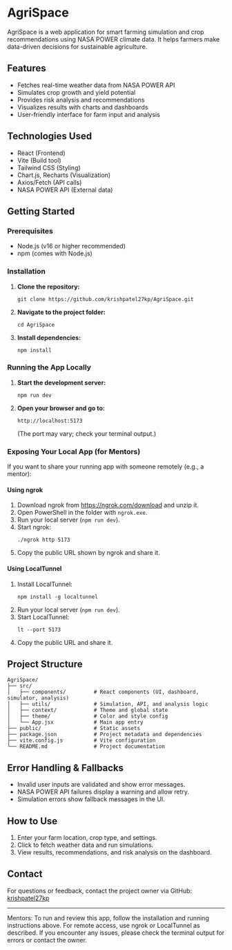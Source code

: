 # AgriSpace

AgriSpace is a web application for smart farming simulation and crop recommendations using NASA POWER climate data. It helps farmers make data-driven decisions for sustainable agriculture.

## Features
- Fetches real-time weather data from NASA POWER API
- Simulates crop growth and yield potential
- Provides risk analysis and recommendations
- Visualizes results with charts and dashboards
- User-friendly interface for farm input and analysis

## Technologies Used
- React (Frontend)
- Vite (Build tool)
- Tailwind CSS (Styling)
- Chart.js, Recharts (Visualization)
- Axios/Fetch (API calls)
- NASA POWER API (External data)

## Getting Started

### Prerequisites
- Node.js (v16 or higher recommended)
- npm (comes with Node.js)

### Installation
1. **Clone the repository:**
   ```
   git clone https://github.com/krishpatel27kp/AgriSpace.git
   ```
2. **Navigate to the project folder:**
   ```
   cd AgriSpace
   ```
3. **Install dependencies:**
   ```
   npm install
   ```

### Running the App Locally
1. **Start the development server:**
   ```
   npm run dev
   ```
2. **Open your browser and go to:**
   ```
   http://localhost:5173
   ```
   (The port may vary; check your terminal output.)

### Exposing Your Local App (for Mentors)
If you want to share your running app with someone remotely (e.g., a mentor):

#### Using ngrok
1. Download ngrok from https://ngrok.com/download and unzip it.
2. Open PowerShell in the folder with `ngrok.exe`.
3. Run your local server (`npm run dev`).
4. Start ngrok:
   ```
   ./ngrok http 5173
   ```
5. Copy the public URL shown by ngrok and share it.

#### Using LocalTunnel
1. Install LocalTunnel:
   ```
   npm install -g localtunnel
   ```
2. Run your local server (`npm run dev`).
3. Start LocalTunnel:
   ```
   lt --port 5173
   ```
4. Copy the public URL and share it.

## Project Structure
```
AgriSpace/
├── src/
│   ├── components/         # React components (UI, dashboard, simulator, analysis)
│   ├── utils/              # Simulation, API, and analysis logic
│   ├── context/            # Theme and global state
│   ├── theme/              # Color and style config
│   └── App.jsx             # Main app entry
├── public/                 # Static assets
├── package.json            # Project metadata and dependencies
├── vite.config.js          # Vite configuration
└── README.md               # Project documentation
```

## Error Handling & Fallbacks
- Invalid user inputs are validated and show error messages.
- NASA POWER API failures display a warning and allow retry.
- Simulation errors show fallback messages in the UI.

## How to Use
1. Enter your farm location, crop type, and settings.
2. Click to fetch weather data and run simulations.
3. View results, recommendations, and risk analysis on the dashboard.

## Contact
For questions or feedback, contact the project owner via GitHub: [krishpatel27kp](https://github.com/krishpatel27kp)

---
Mentors: To run and review this app, follow the installation and running instructions above. For remote access, use ngrok or LocalTunnel as described. If you encounter any issues, please check the terminal output for errors or contact the owner.
